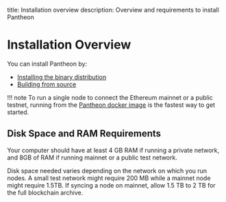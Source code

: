 title: Installation overview
description: Overview and requirements to install Pantheon
<!--- END of page meta data -->

# Installation Overview

You can install Pantheon by:

* [Installing the binary distribution](Install-Binaries.md) 
* [Building from source](Build-From-Source.md) 

!!! note 
    To run a single node to connect the Ethereum mainnet or a public testnet, running from the [Pantheon docker image](../Getting-Started/Run-Docker-Image.md) is the fastest way to get started.

## Disk Space and RAM Requirements
Your computer should have at least 4 GB RAM if running a private network, and 8GB of RAM if running mainnet or a public test network. 

Disk space needed varies depending on the network on which you run nodes. A small test network might require 200 MB while a mainnet node might require 1.5TB. If syncing a node on mainnet, allow 1.5 TB to 2 TB for the full blockchain archive.
